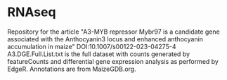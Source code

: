 # RNAseq
Repository for the article "A3-MYB repressor Mybr97 is a candidate gene associated with the Anthocyanin3 locus and enhanced anthocyanin accumulation in maize" DOI:10.1007/s00122-023-04275-4
A3.DGE.Full.List.txt is the full dataset with counts generated by featureCounts and differential gene expression analysis as performed by EdgeR. Annotations are from MaizeGDB.org.
